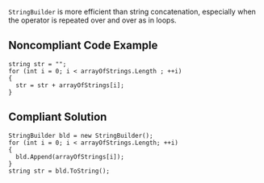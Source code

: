 
`StringBuilder` is more efficient than string concatenation, especially when the operator is repeated over and over as in loops.

## Noncompliant Code Example


    string str = "";
    for (int i = 0; i < arrayOfStrings.Length ; ++i)
    {
      str = str + arrayOfStrings[i];
    }


## Compliant Solution


    StringBuilder bld = new StringBuilder();
    for (int i = 0; i < arrayOfStrings.Length; ++i)
    {
      bld.Append(arrayOfStrings[i]);
    }
    string str = bld.ToString();

